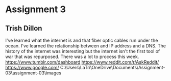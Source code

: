 # Assignment 3
## Trish Dillon
I've learned what the internet is and that fiber optic cables run under the ocean. I've learned the relationship between and IP address and a DNS. The history of the internet was interesting but the internet isn't the first tool of war that was repurposed. There was a lot to process this week.
https://www.tumblr.com/dashboard
https://www.reddit.com/r/AskReddit/
https://www.google.com/
C:\Users\LaTri\OneDrive\Documents\Assignment-03\assignment-03\images
